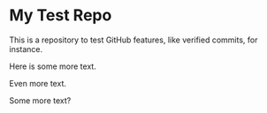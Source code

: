 # My Test Repo

This is a repository to test GitHub features, like verified commits, for instance.

Here is some more text.

Even more text.

Some more text?
